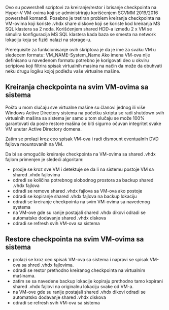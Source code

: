 Ovo su powershell scriptovi za kreiranje/restor i brisanje checkpointa na Hyper-V VM-ovima koji se administriraju korišćenjem SCVMM 2019/2016 powershell komandi.
Posebno je tretiran problem kreiranja checkpointa na VM-ovima koji koriste .vhdx share diskove koji se koriste kod kreiranja MS SQL klastera sa 2 noda.
Korišćenjem shared HDD-a između 2 x VM se simulira konfiguracija MS SQL klastera kada baza se smesta na network lokaciju koja se fiziči nalazi na storage-u.

Prerequisite za funkcionisanje ovih skriptova je da je ime za svaku VM u sledecem formatu:
VM_NAME-System_Name
Ako imena VM-ova nije definisano u navedenom formatu potrebno je korigovati deo u okviru scriptova koji filtrira spisak virtualnih masina na način da može da obuhvati neku drugu logiku kojoj podležu vaše virtualne mašine.

## Kreiranja checkpointa na svim VM-ovima sa sistema

Pošto u mom slučaju sve virtualne mašine su članovi jednog ili više Windows Active Directory sistema na početku skripta se radi shutdown svih virtualnih mašina sa sistema jer samo u tom slučaju se može 100% garantovati da posle restore mašina će biti sigurno očuvan integritet svake VM unutar Active Directory domena.

Zatim se prolazi kroz ceo spisak VM-ova i radi dismount eventualnih DVD fajlova mountovanih na VM.

Da bi se omogućilo kreiranje checkpointa na VM-ovima sa shared .vhdx fajlom primenjen je sledeći algoritam:
- prodje se kroz sve VM i detektuje se da li na sistemu postoje VM sa shared .vhdx fajlovima
- odredi se količina potrebnog slobodnog prostora za backup shared .vhdx fajlova
- odradi se remove shared .vhdx fajlova sa VM-ova ako postoje
- odradi se kopiranje shared .vhdx fajlova na backup lokaciju
- odradi se kreiranje checkpointa na svim VM-ovima sa navedenog systema
- na VM-ove gde su ranije postajali shared .vhdx dikovi odradi se automatsko dodavanje shared .vhdx diskova
- odradi se refresh svih VM-ova sa sistema

## Restore checkpointa na svim VM-ovima sa sistema

- prolazi se kroz ceo spisak VM-ova sa sistema i napravi se spisak VM-ova sa shred .vhdx fajlovima.
- odradi se restor prethodno kreiranog checkpointa na virtualnim mašinama.
- zatim se sa navedene backup lokacije kopiraju prethodno tamo kopirani shared .vhdx fajlovi na originalnu lokaciju svake od VM-a.
- na VM-ove gde su ranije postajali shared .vhdx dikovi odradi se automatsko dodavanje shared .vhdx diskova
- odradi se refresh svih VM-ova sa sistema
